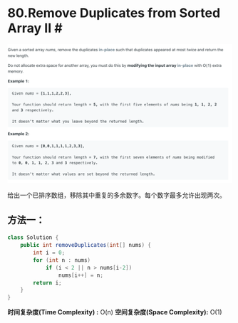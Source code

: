 # 80.Remove Duplicates from Sorted Array II \#

![](.gitbook/assets/image%20%283%29.png)

给出一个已排序数组，移除其中重复的多余数字。每个数字最多允许出现两次。

## 方法一：

```java
class Solution {
    public int removeDuplicates(int[] nums) {
        int i = 0;
        for (int n : nums)
            if (i < 2 || n > nums[i-2])
                nums[i++] = n;
        return i;
    }
}
```

**时间复杂度\(Time Complexity\) :** O\(n\)          **空间复杂度\(Space Complexity\):** O\(1\)

